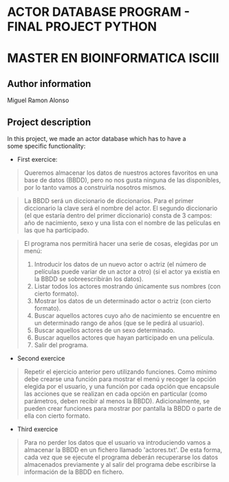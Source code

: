 # ACTOR DATABASE PROGRAM - FINAL PROJECT PYTHON
# MASTER EN BIOINFORMATICA ISCIII

## Author information
Miguel Ramon Alonso

## Project description
In this project, we made an actor database which has to have a\
some specific functionality:

* First exercice:
> Queremos almacenar los datos de nuestros actores favoritos en una base de datos (BBDD), pero no nos gusta ninguna de las disponibles, por lo tanto vamos a construirla nosotros mismos.

> La BBDD será un diccionario de diccionarios. Para el primer diccionario la clave será el nombre del actor. El segundo diccionario (el que estaría dentro del primer diccionario) consta de 3 campos: año de nacimiento, sexo y una lista con el nombre de las películas en las que ha participado.

> El programa nos permitirá hacer una serie de cosas, elegidas por un menú:
> 1. Introducir los datos de un nuevo actor o actriz (el número de películas puede variar de un actor a otro) (si el actor ya existía en la BBDD se sobreescribirán los datos).
> 2. Listar todos los actores mostrando únicamente sus nombres (con cierto formato).
> 3. Mostrar los datos de un determinado actor o actriz (con cierto formato).
> 4. Buscar aquellos actores cuyo año de nacimiento se encuentre en un determinado rango de años (que se le pedirá al usuario).
> 5. Buscar aquellos actores de un sexo determinado.
> 6. Buscar aquellos actores que hayan participado en una película.
> 0. Salir del programa. 

* Second exercice
> Repetir el ejercicio anterior pero utilizando funciones. Como mínimo debe crearse una función para mostrar el menú y recoger la opción elegida por el usuario, y una función por cada opción que encapsule las acciones que se realizan en cada opción en particular (como parámetros, deben recibir al menos la BBDD). Adicionalmente, se pueden crear funciones para mostrar por pantalla la BBDD o parte de ella con cierto formato.

* Third exercice
> Para no perder los datos que el usuario va introduciendo vamos a almacenar la BBDD en un fichero llamado 'actores.txt'. De esta forma, cada vez que se ejecute el programa deberán recuperarse los datos almacenados previamente y al salir del programa debe escribirse la información de la BBDD en fichero. 
